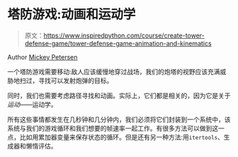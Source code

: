 # 塔防游戏:动画和运动学

> 原文：<https://www.inspiredpython.com/course/create-tower-defense-game/tower-defense-game-animation-and-kinematics>

Author [Mickey Petersen](https://www.inspiredpython.com/author/mickey-petersen)

一个塔防游戏需要移动:敌人应该缓慢地穿过战场，我们的炮塔的视野应该充满威胁地扫过，寻找可以发射炮弹的目标。

同时，我们也需要考虑路径寻找和动画。实际上，它们都是相关的，因为它是关于*运动*——运动学。

所有这些事情都发生在几秒钟和几分钟内，我们必须将它们封装到一个系统中，该系统与我们的游戏循环和我们想要的帧速率一起工作。有很多方法可以做到这一点，比如用累加器变量来保存状态的循环。但是还有另一种方法:用`itertools`、生成器和懒惰评估。